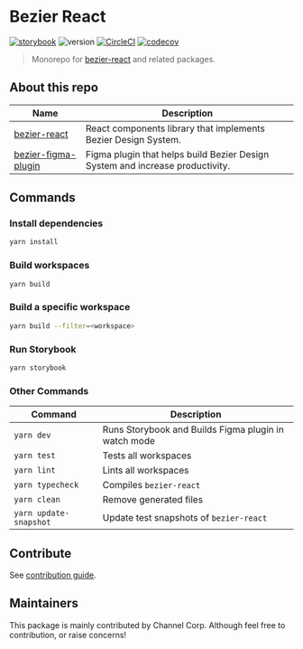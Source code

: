 # Bezier React

[![storybook](https://shields.io/badge/storybook-white?logo=storybook&style=flat)](https://main--62bead1508281287d3c94d25.chromatic.com) ![version](https://img.shields.io/github/package-json/v/channel-io/bezier-react?filename=packages%2Fbezier-react%2Fpackage.json) [![CircleCI](https://dl.circleci.com/status-badge/img/gh/channel-io/bezier-react/tree/main.svg?style=svg)](https://dl.circleci.com/status-badge/redirect/gh/channel-io/bezier-react/tree/main) [![codecov](https://codecov.io/gh/channel-io/bezier-react/branch/main/graph/badge.svg?token=bwCtdh41fD)](https://codecov.io/gh/channel-io/bezier-react)

> Monorepo for [bezier-react](packages/bezier-react) and related packages.

## About this repo

| Name | Description |
|---|---|
| [bezier-react](packages/bezier-react) | React components library that implements Bezier Design System. |
| [bezier-figma-plugin](packages/bezier-figma-plugin) | Figma plugin that helps build Bezier Design System and increase productivity. |

## Commands

### Install dependencies

```bash
yarn install
```

### Build workspaces

```bash
yarn build
```

### Build a specific workspace

```bash
yarn build --filter=<workspace>
```

### Run Storybook

```bash
yarn storybook
```

### Other Commands

| Command | Description |
|---|---|
| `yarn dev` | Runs Storybook and Builds Figma plugin in watch mode |
| `yarn test` | Tests all workspaces |
| `yarn lint` | Lints all workspaces |
| `yarn typecheck` | Compiles `bezier-react` |
| `yarn clean` | Remove generated files |
| `yarn update-snapshot` | Update test snapshots of `bezier-react` |

## Contribute

See [contribution guide](CONTRIBUTING.md).

## Maintainers

This package is mainly contributed by Channel Corp. Although feel free to contribution, or raise concerns!
